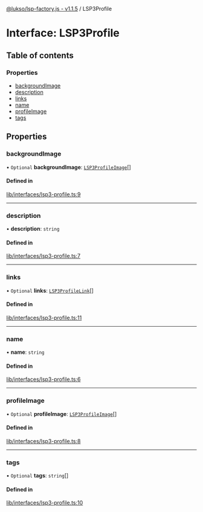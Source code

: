 [@lukso/lsp-factory.js - v1.1.5](../README.md) / LSP3Profile

# Interface: LSP3Profile

## Table of contents

### Properties

- [backgroundImage](LSP3Profile.md#backgroundimage)
- [description](LSP3Profile.md#description)
- [links](LSP3Profile.md#links)
- [name](LSP3Profile.md#name)
- [profileImage](LSP3Profile.md#profileimage)
- [tags](LSP3Profile.md#tags)

## Properties

### backgroundImage

• `Optional` **backgroundImage**: [`LSP3ProfileImage`](LSP3ProfileImage.md)[]

#### Defined in

[lib/interfaces/lsp3-profile.ts:9](https://github.com/lukso-network/tools-lsp-factory/blob/8e385a2/src/lib/interfaces/lsp3-profile.ts#L9)

___

### description

• **description**: `string`

#### Defined in

[lib/interfaces/lsp3-profile.ts:7](https://github.com/lukso-network/tools-lsp-factory/blob/8e385a2/src/lib/interfaces/lsp3-profile.ts#L7)

___

### links

• `Optional` **links**: [`LSP3ProfileLink`](LSP3ProfileLink.md)[]

#### Defined in

[lib/interfaces/lsp3-profile.ts:11](https://github.com/lukso-network/tools-lsp-factory/blob/8e385a2/src/lib/interfaces/lsp3-profile.ts#L11)

___

### name

• **name**: `string`

#### Defined in

[lib/interfaces/lsp3-profile.ts:6](https://github.com/lukso-network/tools-lsp-factory/blob/8e385a2/src/lib/interfaces/lsp3-profile.ts#L6)

___

### profileImage

• `Optional` **profileImage**: [`LSP3ProfileImage`](LSP3ProfileImage.md)[]

#### Defined in

[lib/interfaces/lsp3-profile.ts:8](https://github.com/lukso-network/tools-lsp-factory/blob/8e385a2/src/lib/interfaces/lsp3-profile.ts#L8)

___

### tags

• `Optional` **tags**: `string`[]

#### Defined in

[lib/interfaces/lsp3-profile.ts:10](https://github.com/lukso-network/tools-lsp-factory/blob/8e385a2/src/lib/interfaces/lsp3-profile.ts#L10)
